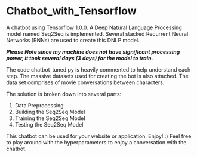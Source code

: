 # Chatbot_with_Tensorflow

A chatbot using Tensorflow 1.0.0. A Deep Natural Language Processing model named Seq2Seq is implemented.
Several stacked Recurrent Neural Networks (RNNs) are used to create this DNLP model.

***Please Note since my machine does not have significant processing power, it took several days (3 days) for the model to 
train.***

The code chatbot_tuned.py is heavily commented to help understand each step. 
The massive datasets used for creating the bot is also attached. 
The data set comprises of movie conversations between characters. 

The solution is broken down into several parts: 
1) Data Preprocessing
2) Building the Seq2Seq Model
3) Training the Seq2Seq Model
4) Testing the Seq2Seq Model

This chatbot can be used for your website or application. Enjoy! :) 
Feel free to play around with the hyperparameters to enjoy a conversation with the chatbot.


